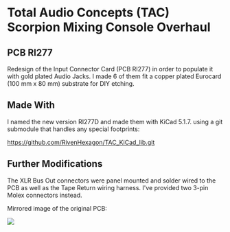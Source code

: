 # Total Audio Concepts (TAC) Scorpion Mixing Console Overhaul
## PCB RI277

Redesign of the Input Connector Card (PCB RI277) in order to populate it
with gold plated Audio Jacks. I made 6 of them fit a copper plated Eurocard
(100 mm x 80 mm) substrate for DIY etching.

## Made With

I named the new version RI277D and made them with KiCad 5.1.7. using a git
submodule that handles any special footprints:

https://github.com/RivenHexagon/TAC_KiCad_lib.git

## Further Modifications

The XLR Bus Out connectors were panel mounted and solder wired to the PCB as
well as the Tape Return wiring harness. I've provided two 3-pin Molex connectors
instead.

Mirrored image of the original PCB:

<img src="https://github.com/RivenHexagon/TAC_RI277/blob/main/RI277D-flip.jpg">
